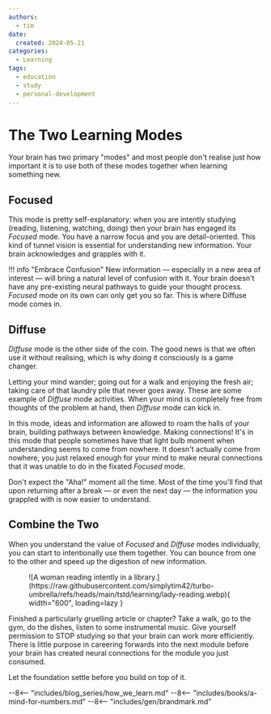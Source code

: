 ```yaml
---
authors:
  - tim
date:
  created: 2024-05-21
categories:
  - Learning
tags:
  - education
  - study
  - personal-development
---
```


# The Two Learning Modes

Your brain has two primary "modes" and most people don't realise just how important it is to use both of these modes together when learning something new.

<!-- more -->

## Focused
This mode is pretty self-explanatory: when you are intently studying (reading, listening, watching, doing) then your brain has engaged its _Focused_ mode. You have a narrow focus and you are detail-oriented. This kind of tunnel vision is essential for understanding new information. Your brain acknowledges and grapples with it.

!!! info "Embrace Confusion"
    New information — especially in a new area of interest — will bring a natural level of confusion with it. Your brain doesn't have any pre-existing neural pathways to guide your thought process. _Focused_ mode on its own can only get you so far. This is where Diffuse mode comes in.


## Diffuse
_Diffuse_ mode is the other side of the coin. The good news is that we often use it without realising, which is why doing it consciously is a game changer.

Letting your mind wander; going out for a walk and enjoying the fresh air; taking care of that laundry pile that never goes away. These are some example of _Diffuse_ mode activities. When your mind is completely free from thoughts of the problem at hand, then _Diffuse_ mode can kick in.

In this mode, ideas and information are allowed to roam the halls of your brain, building pathways between knowledge. Making connections! It's in this mode that people sometimes have that light bulb moment when understanding seems to come from nowhere. It doesn't actually come from nowhere, you just relaxed enough for your mind to make neural connections that it was unable to do in the fixated _Focused_ mode.

Don't expect the "Aha!" moment all the time. Most of the time you'll find that upon returning after a break — or even the next day — the information you grappled with is now easier to understand. 


## Combine the Two
When you understand the value of _Focused_ and _Diffuse_ modes individually, you can start to intentionally use them together. You can bounce from one to the other and speed up the digestion of new information.

<figure markdown="span">
  ![A woman reading intently in a library.](https://raw.githubusercontent.com/simplytim42/turbo-umbrella/refs/heads/main/tstd/learning/lady-reading.webp){ width="600", loading=lazy }
</figure>

Finished a particularly gruelling article or chapter? Take a walk, go to the gym, do the dishes, listen to some instrumental music. Give yourself permission to STOP studying so that your brain can work more efficiently. There is little purpose in careering forwards into the next module before your brain has created neural connections for the module you just consumed.

Let the foundation settle before you build on top of it.


--8<-- "includes/blog_series/how_we_learn.md"
--8<-- "includes/books/a-mind-for-numbers.md"
--8<-- "includes/gen/brandmark.md"